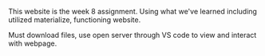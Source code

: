 This website is the week 8 assignment.
Using what we've learned including utilized materialize, functioning website.

Must download files, use open server through VS code to view and interact with webpage.
